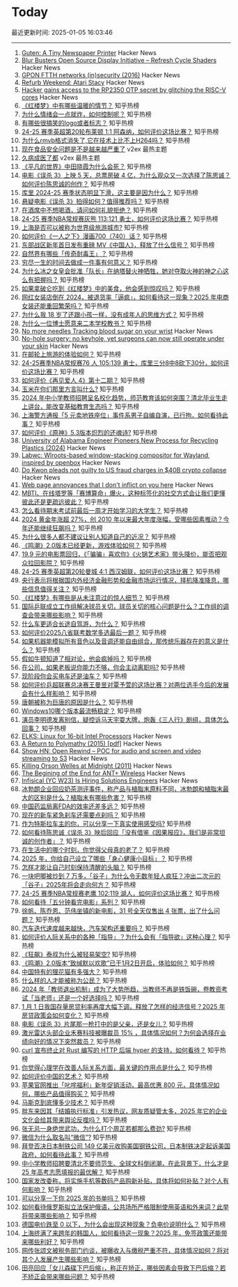 # Today

最近更新时间: 2025-01-05 16:03:46

--- 
1. [Guten: A Tiny Newspaper Printer](https://amanvir.com/guten) Hacker News
2. [Blur Busters Open Source Display Initiative – Refresh Cycle Shaders](https://blurbusters.com/blur-busters-open-source-display-initative-refresh-cycle-shaders/) Hacker News
3. [GPON FTTH networks (in)security (2016)](https://pierrekim.github.io/blog/2016-11-01-gpon-ftth-networks-insecurity.html#introduction) Hacker News
4. [Refurb Weekend: Atari Stacy](http://oldvcr.blogspot.com/2025/01/refurb-weekend-atari-stacy.html) Hacker News
5. [Hacker gains access to the RP2350 OTP secret by glitching the RISC-V cores](https://www.tomshardware.com/raspberry-pi/it-looks-like-the-raspberry-pi-rp2350-hacking-challenge-has-been-beaten-hacker-gains-access-to-the-otp-secret-by-glitching-the-risc-v-cores-to-enable-debugging) Hacker News
6. [《红楼梦》中有哪些温暖的情节？](https://www.zhihu.com/question/47859789) 知乎热榜
7. [为什么情绪会一点就炸，如何控制呢？](https://www.zhihu.com/question/8722262180) 知乎热榜
8. [有哪些很搞笑的logo或者标志？](https://www.zhihu.com/question/285745955) 知乎热榜
9. [24-25 赛季英超第20轮布莱顿 1:1 阿森纳，如何评价这场比赛？](https://www.zhihu.com/question/8733325099) 知乎热榜
10. [为什么rmvb格式消失了,它在技术上比不上H264吗？](https://www.zhihu.com/question/779011748) 知乎热榜
11. [现在食品安全问题是不是越来越严重了](https://www.v2ex.com/t/1102614) v2ex 最热主题
12. [久病成医了都](https://www.v2ex.com/t/1102611) v2ex 最热主题
13. [《平凡的世界》中田晓霞为什么会死？](https://www.zhihu.com/question/20674700) 知乎热榜
14. [电影《误杀 3》上映 5 天，总票房破 4 亿，为什么观众又一次选择了陈思诚？如何评价陈思诚的创作？](https://www.zhihu.com/question/8366004057) 知乎热榜
15. [库里 2024-25 赛季状态明显下滑，这主要是因为什么？](https://www.zhihu.com/question/8526404489) 知乎热榜
16. [悬疑电影《误杀 3》拍得如何？值得推荐吗？](https://www.zhihu.com/question/8269844740) 知乎热榜
17. [在酒席中不想喝酒，请问如何礼貌拒绝？](https://www.zhihu.com/question/8630806031) 知乎热榜
18. [24-25 赛季NBA常规赛灰熊 113:121 勇士，如何评价这场比赛？](https://www.zhihu.com/question/8758373767) 知乎热榜
19. [上海是否可以被称为世界级旅游城市?](https://www.zhihu.com/question/609863812) 知乎热榜
20. [如何评价《一人之下》漫画700（740）话？](https://www.zhihu.com/question/8553759375) 知乎热榜
21. [东部战区新年首日发布重磅 MV《中国人》，释放了什么信号？](https://www.zhihu.com/question/8426471438) 知乎热榜
22. [自然界有哪些「传奇耐毒王」？](https://www.zhihu.com/question/4493707133) 知乎热榜
23. [穷尽一生的时间去做成一件事有何意义？](https://www.zhihu.com/question/8722625575) 知乎热榜
24. [为什么冰之女皇会批准「队长」在纳塔替火神牺牲，她对夺取火神的神之心这么有把握吗？](https://www.zhihu.com/question/8465703578) 知乎热榜
25. [如果拿破仑吃到《红楼梦》中的美食，他会感到惊叹吗？](https://www.zhihu.com/question/3694288921) 知乎热榜
26. [网红女装店倒在 2024，被退货率「逼疯」，如何看待这一现象？2025 年电商女装还能重回繁荣吗？](https://www.zhihu.com/question/8533458471) 知乎热榜
27. [为什么我 18 岁了还跟小孩一样，没有成年人的思维方式？](https://www.zhihu.com/question/7673025057) 知乎热榜
28. [为什么一位博士愿意来二本学校教书？](https://www.zhihu.com/question/4311509518) 知乎热榜
29. [No more needles Tracking blood sugar on your wrist](https://uwaterloo.ca/news/media/no-more-needles-tracking-blood-sugar-your-wrist) Hacker News
30. [No-hole surgery: no keyhole, yet surgeons can now still operate under your skin](https://www.nibib.nih.gov/news-events/newsroom/getting-under-your-skin-3d-printing-technique-builds-structures-through-tissues) Hacker News
31. [在邮轮上旅游的体验如何？](https://www.zhihu.com/question/643857992) 知乎热榜
32. [24-25赛季NBA常规赛76 人 105:139 勇士，库里三分8中8砍下30分，如何评价这场比赛？](https://www.zhihu.com/question/8586849715) 知乎热榜
33. [如何评价《再见爱人 4》第十二期？](https://www.zhihu.com/question/8511622302) 知乎热榜
34. [玉米在你们那里方言叫什么?](https://www.zhihu.com/question/5404696252) 知乎热榜
35. [2024 年中小学教师招聘呈名校化趋势，师范教育该如何突围？清北毕业生走上讲台，能改变基础教育生态吗？](https://www.zhihu.com/question/8496882841) 知乎热榜
36. [上海警方通报「5 元卖地铁座位」事件系男子自编自演，已行拘，如何看待此事？](https://www.zhihu.com/question/8631842473) 知乎热榜
37. [如何评价《原神》5.3版本炽烈的还魂诗?](https://www.zhihu.com/question/8424732537) 知乎热榜
38. [University of Alabama Engineer Pioneers New Process for Recycling Plastics (2024)](https://news.ua.edu/2024/10/ua-chemical-engineer-plastic-recycling/) Hacker News
39. [Labwc: Wlroots-based window-stacking compositor for Wayland, inspired by openbox](https://labwc.github.io/) Hacker News
40. [Do Kwon pleads not guilty to US fraud charges in $40B crypto collapse](https://www.reuters.com/legal/former-crypto-executive-do-kwon-due-us-court-criminal-fraud-charges-2025-01-02/) Hacker News
41. [Web page annoyances that I don't inflict on you here](http://rachelbythebay.com/w/2025/01/04/cruft/) Hacker News
42. [MBTI、在线塔罗等「赛博算命」爆火，这种标签化的社交方式会让我们更懂彼此还是更疏远彼此？](https://www.zhihu.com/question/6988739258) 知乎热榜
43. [怎么看待期末考试前最后一周才开始学习的大学生？](https://www.zhihu.com/question/8342765707) 知乎热榜
44. [2024 黄金年涨超 27%，创 2010 年以来最大年度涨幅，受哪些因素推动？今年还能继续狂飙吗？](https://www.zhihu.com/question/8412100197) 知乎热榜
45. [为什么很多人都不建议让别人知道自己的近况？](https://www.zhihu.com/question/8097162608) 知乎热榜
46. [《鸣潮》2.0版本已经更新，游戏体验如何？](https://www.zhihu.com/question/8509133818) 知乎热榜
47. [19.9 元的电影票回归，《「骗骗」喜欢你》《火锅艺术家》带头降价，能否把观众拉回影院？](https://www.zhihu.com/question/8581413619) 知乎热榜
48. [24-25 赛季英超第20轮曼城 4:1 西汉姆联，如何评价这场比赛？](https://www.zhihu.com/question/8725599053) 知乎热榜
49. [央行表示将根据国内外经济金融形势和金融市场运行情况，择机降准降息，哪些信息值得关注？](https://www.zhihu.com/question/8635754587) 知乎热榜
50. [《红楼梦》有哪些是从未注意过的惊人细节？](https://www.zhihu.com/question/657852128) 知乎热榜
51. [国际乒联成立工作组解决球员关切，球员关切的核心问题是什么？工作组的调查会带来哪些影响？](https://www.zhihu.com/question/8626032099) 知乎热榜
52. [什么车更适合长途自驾游，为什么？](https://www.zhihu.com/question/509797303) 知乎热榜
53. [如何评价2025八省联考数学多选最后一题？](https://www.zhihu.com/question/8618460195) 知乎热榜
54. [如果机器能模拟所有音色以及音调还能自由组合，那传统乐器存在的意义是什么？](https://www.zhihu.com/question/666890968) 知乎热榜
55. [假如牛顿知道了相对论，他会疯掉吗？](https://www.zhihu.com/question/3594558487) 知乎热榜
56. [在公司，如果老板说你能力不够，你会主动离职吗?](https://www.zhihu.com/question/8505644733) 知乎热榜
57. [现阶段你会买电车还是油车？](https://www.zhihu.com/question/1924636440) 知乎热榜
58. [如何评价乒超联赛总决赛王曼昱对覃予萱的这场比赛？对两位选手今后的发展会有什么样影响？](https://www.zhihu.com/question/8434543137) 知乎热榜
59. [唐朝被称为巨唐的原因是什么？](https://www.zhihu.com/question/635245741) 知乎热榜
60. [Windows10哪个版本最流畅稳定？](https://www.zhihu.com/question/532979987) 知乎热榜
61. [演员李明德发离别信，疑控诉马天宇耍大牌，炮轰《三人行》剧组，具体怎么回事？](https://www.zhihu.com/question/8713913727) 知乎热榜
62. [ELKS: Linux for 16-bit Intel Processors](https://github.com/ghaerr/elks) Hacker News
63. [A Return to Polymathy (2015) [pdf]](https://paulrcohen.github.io/papers/Polymathy.pdf) Hacker News
64. [Show HN: Open Rewind – POC for audio and screen and video streaming to S3](https://github.com/janwilmake/efficient-recorder) Hacker News
65. [Killing Orson Welles at Midnight (2011)](https://www.nybooks.com/articles/2011/04/28/killing-orson-welles-midnight/) Hacker News
66. [The Begining of the End for ANT+ Wireless](https://www.dcrainmaker.com/2025/01/the-begining-of-the-end-for-ant-wireless.html) Hacker News
67. [Infisical (YC W23) Is Hiring Solutions Engineers](https://www.ycombinator.com/companies/infisical/jobs/yaEvock-solutions-engineer) Hacker News
68. [冰勃朗企业回应奶茶测评事件，称产品与植脂末原料不同，冰勃朗和植脂末最大的区别是什么？植脂末有哪些危害？](https://www.zhihu.com/question/8630449196) 知乎热榜
69. [中国药监局离FDA的效率还差多远？](https://www.zhihu.com/question/659310232) 知乎热榜
70. [现在的新车紧急刹车还需要点刹吗？](https://www.zhihu.com/question/447717535) 知乎热榜
71. [作为特斯拉车主的你，可以分享一下真实使用感受吗?](https://www.zhihu.com/question/616358869) 知乎热榜
72. [如何看待陈思诚《误杀 3》映后回应「没有借鉴《因果报应》，我们是非常坦诚的创作者」？](https://www.zhihu.com/question/8597837094) 知乎热榜
73. [在生活中的哪个时刻，你觉得父母真的老了？](https://www.zhihu.com/question/8630623809) 知乎热榜
74. [2025 年，你给自己设立了哪些「身心健康小目标」？](https://www.zhihu.com/question/6751902942) 知乎热榜
75. [怎样才能让自己时刻保持清醒的头脑？](https://www.zhihu.com/question/419333427) 知乎热榜
76. [一块吧唧被炒到 7 万多，「谷子」为什么令无数年轻人疯狂？冲出二次元的「谷子」2025年将会走向何方？](https://www.zhihu.com/question/6466616419) 知乎热榜
77. [24-25 赛季NBA常规赛老鹰 102:119 湖人，如何评价这场比赛？](https://www.zhihu.com/question/8680851834) 知乎热榜
78. [如何看待「五分钟看完电影」系列？](https://www.zhihu.com/question/61313877) 知乎热榜
79. [徐帆、陈乔恩、范伟坐镇的新电影，31 号全天仅售出 4 张票，出了什么问题？](https://www.zhihu.com/question/8453050064) 知乎热榜
80. [汽车迭代速度越来越快，汽车架构还重要吗？](https://www.zhihu.com/question/8465476886) 知乎热榜
81. [如何评价人际关系中的各种「指导」？为什么会有「指导欲」这种心理？](https://www.zhihu.com/question/8305632078) 知乎热榜
82. [《狂飙》泰叔为什么被轻易架空?](https://www.zhihu.com/question/582884066) 知乎热榜
83. [《鸣潮》2.0版本“致缄默以欢歌”已于1月2日开启，体验如何？](https://www.zhihu.com/question/8509568201) 知乎热榜
84. [中国特有的狸花猫有多强大？](https://www.zhihu.com/question/423321345) 知乎热榜
85. [什么样的人才能被称为公民？](https://www.zhihu.com/question/20008404) 知乎热榜
86. [2024 年「教师退出机制」成为了大势所趋，当教师不再是铁饭碗，卷教资考试「当老师」还是一个好选择吗？](https://www.zhihu.com/question/8535187820) 知乎热榜
87. [1 月 1 日我国存量房贷利率再度大幅下调，释放了怎样的经济信号？2025 年房贷政策会如何变化？](https://www.zhihu.com/question/8519684913) 知乎热榜
88. [电影《误杀 3》片尾那一枪打中的是父亲，还是女儿？](https://www.zhihu.com/question/8130742953) 知乎热榜
89. [激光雷达头部企业禾赛科技被曝裁员 15% ，具体情况如何？为何会选择在业绩向好的情况下突然裁员？](https://www.zhihu.com/question/8506757944) 知乎热榜
90. [curl 宣布终止对 Rust 编写的 HTTP 后端 hyper 的支持，如何看待？](https://www.zhihu.com/question/7830636579) 知乎热榜
91. [你觉得心理学在改善人际关系方面，最关键的作用点是什么？](https://www.zhihu.com/question/5901519425) 知乎热榜
92. [如何评价中国的艺术？](https://www.zhihu.com/question/390327373) 知乎热榜
93. [苹果官网推出「叱咤福利」新年促销活动，最高优惠 800 元，具体情况如何，哪些产品值得购买？](https://www.zhihu.com/question/8511800242) 知乎热榜
94. [马斯克到底懂多少技术？](https://www.zhihu.com/question/623114555) 知乎热榜
95. [胖东来因其「结婚执行标准」引发热议，网友质疑管太多，2025 年它的企业文化会给其带来舆论反噬吗？](https://www.zhihu.com/question/8638972870) 知乎热榜
96. [张无忌一身绝世武功，为什么打个周芷若都那么费劲?](https://www.zhihu.com/question/8030921689) 知乎热榜
97. [微信为什么取名叫“微信”?](https://www.zhihu.com/question/21729048) 知乎热榜
98. [拜登否决日本制铁公司 149 亿美元收购美国钢铁公司，日本制铁决定起诉美国政府，如何看待此事？](https://www.zhihu.com/question/8431527853) 知乎热榜
99. [中小学教师招聘要清北不要师范生、全球文科倒闭潮，在此背景下，什么才是 25 年高考志愿填报的最优解？](https://www.zhihu.com/question/8536938767) 知乎热榜
100. [国家发改委称，将实施手机等数码产品购新补贴，具体将如何补贴？对个人有何影响？](https://www.zhihu.com/question/8590224314) 知乎热榜
101. [可以分享一下你 2025 年的书单吗？](https://www.zhihu.com/question/2541006359) 知乎热榜
102. [如何看待俄罗斯拟立法保护俄语，公共场所严格限制使用英语和外来词？此举将带来哪些影响？](https://www.zhihu.com/question/8608074410) 知乎热榜
103. [德国电价跌至 0 以下，为什么会出现这种现象？负电价说明什么？](https://www.zhihu.com/question/8616317738) 知乎热榜
104. [上海挤满了来跨年的韩国人，如何看待这一现象？2025 年，免签政策还能带来哪些利好？](https://www.zhihu.com/question/8621244886) 知乎热榜
105. [网传张颂文被税务部门约谈，被曝收入与缴税严重不符，具体情况如何？将对其个人发展产生哪些影响？](https://www.zhihu.com/question/8590899203) 知乎热榜
106. [田亮回应「女儿森碟下巴后缩」，称正在矫正，哪些因素会导致下巴后缩？若不矫正会带来哪些问题？](https://www.zhihu.com/question/8599667762) 知乎热榜
